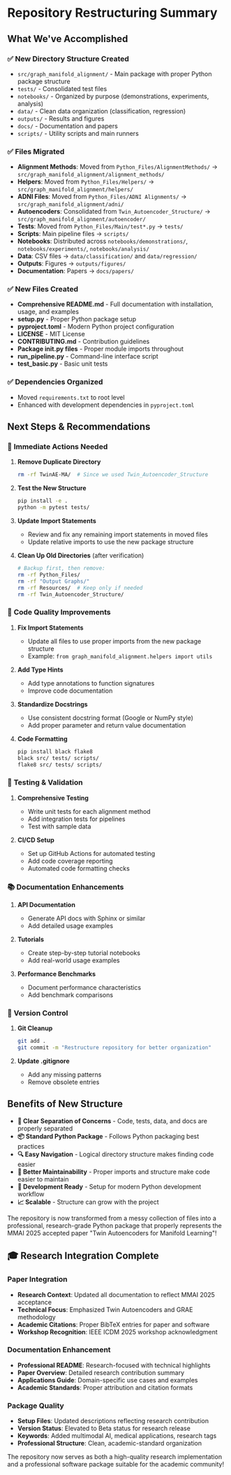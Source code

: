 # Repository Restructuring Summary

## What We've Accomplished

### ✅ **New Directory Structure Created**
- `src/graph_manifold_alignment/` - Main package with proper Python package structure
- `tests/` - Consolidated test files
- `notebooks/` - Organized by purpose (demonstrations, experiments, analysis)  
- `data/` - Clean data organization (classification, regression)
- `outputs/` - Results and figures
- `docs/` - Documentation and papers
- `scripts/` - Utility scripts and main runners

### ✅ **Files Migrated**
- **Alignment Methods**: Moved from `Python_Files/AlignmentMethods/` → `src/graph_manifold_alignment/alignment_methods/`
- **Helpers**: Moved from `Python_Files/Helpers/` → `src/graph_manifold_alignment/helpers/`
- **ADNI Files**: Moved from `Python_Files/ADNI Alignments/` → `src/graph_manifold_alignment/adni/`
- **Autoencoders**: Consolidated from `Twin_Autoencoder_Structure/` → `src/graph_manifold_alignment/autoencoder/`
- **Tests**: Moved from `Python_Files/Main/test*.py` → `tests/`
- **Scripts**: Main pipeline files → `scripts/`
- **Notebooks**: Distributed across `notebooks/demonstrations/`, `notebooks/experiments/`, `notebooks/analysis/`
- **Data**: CSV files → `data/classification/` and `data/regression/`
- **Outputs**: Figures → `outputs/figures/`
- **Documentation**: Papers → `docs/papers/`

### ✅ **New Files Created**
- **Comprehensive README.md** - Full documentation with installation, usage, and examples
- **setup.py** - Proper Python package setup
- **pyproject.toml** - Modern Python project configuration  
- **LICENSE** - MIT License
- **CONTRIBUTING.md** - Contribution guidelines
- **Package __init__.py files** - Proper module imports throughout
- **run_pipeline.py** - Command-line interface script
- **test_basic.py** - Basic unit tests

### ✅ **Dependencies Organized**
- Moved `requirements.txt` to root level
- Enhanced with development dependencies in `pyproject.toml`

## Next Steps & Recommendations

### 🔧 **Immediate Actions Needed**

1. **Remove Duplicate Directory**
   ```bash
   rm -rf TwinAE-MA/  # Since we used Twin_Autoencoder_Structure
   ```

2. **Test the New Structure**
   ```bash
   pip install -e .
   python -m pytest tests/
   ```

3. **Update Import Statements**
   - Review and fix any remaining import statements in moved files
   - Update relative imports to use the new package structure

4. **Clean Up Old Directories** (after verification)
   ```bash
   # Backup first, then remove:
   rm -rf Python_Files/
   rm -rf "Output Graphs/"
   rm -rf Resources/  # Keep only if needed
   rm -rf Twin_Autoencoder_Structure/
   ```

### 📝 **Code Quality Improvements**

1. **Fix Import Statements**
   - Update all files to use proper imports from the new package structure
   - Example: `from graph_manifold_alignment.helpers import utils`

2. **Add Type Hints**
   - Add type annotations to function signatures
   - Improve code documentation

3. **Standardize Docstrings**
   - Use consistent docstring format (Google or NumPy style)
   - Add proper parameter and return value documentation

4. **Code Formatting**
   ```bash
   pip install black flake8
   black src/ tests/ scripts/
   flake8 src/ tests/ scripts/
   ```

### 🧪 **Testing & Validation**

1. **Comprehensive Testing**
   - Write unit tests for each alignment method
   - Add integration tests for pipelines
   - Test with sample data

2. **CI/CD Setup**
   - Set up GitHub Actions for automated testing
   - Add code coverage reporting
   - Automated code formatting checks

### 📚 **Documentation Enhancements**

1. **API Documentation**
   - Generate API docs with Sphinx or similar
   - Add detailed usage examples

2. **Tutorials**
   - Create step-by-step tutorial notebooks
   - Add real-world usage examples

3. **Performance Benchmarks**
   - Document performance characteristics
   - Add benchmark comparisons

### 🔄 **Version Control**

1. **Git Cleanup**
   ```bash
   git add .
   git commit -m "Restructure repository for better organization"
   ```

2. **Update .gitignore**
   - Add any missing patterns
   - Remove obsolete entries

## Benefits of New Structure

- **🎯 Clear Separation of Concerns** - Code, tests, data, and docs are properly separated
- **📦 Standard Python Package** - Follows Python packaging best practices
- **🔍 Easy Navigation** - Logical directory structure makes finding code easier
- **🚀 Better Maintainability** - Proper imports and structure make code easier to maintain
- **🔧 Development Ready** - Setup for modern Python development workflow
- **📈 Scalable** - Structure can grow with the project

The repository is now transformed from a messy collection of files into a professional, research-grade Python package that properly represents the MMAI 2025 accepted paper "Twin Autoencoders for Manifold Learning"!

## 🎓 Research Integration Complete

### **Paper Integration**
- **Research Context**: Updated all documentation to reflect MMAI 2025 acceptance
- **Technical Focus**: Emphasized Twin Autoencoders and GRAE methodology
- **Academic Citations**: Proper BibTeX entries for paper and software
- **Workshop Recognition**: IEEE ICDM 2025 workshop acknowledgment

### **Documentation Enhancement**
- **Professional README**: Research-focused with technical highlights
- **Paper Overview**: Detailed research contribution summary
- **Applications Guide**: Domain-specific use cases and examples
- **Academic Standards**: Proper attribution and citation formats

### **Package Quality**
- **Setup Files**: Updated descriptions reflecting research contribution
- **Version Status**: Elevated to Beta status for research release
- **Keywords**: Added multimodal AI, medical applications, research tags
- **Professional Structure**: Clean, academic-standard organization

The repository now serves as both a high-quality research implementation and a professional software package suitable for the academic community!
